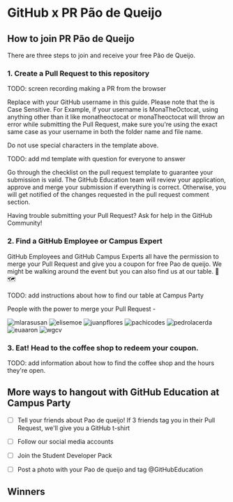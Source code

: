 # GitHub x PR Pão de Queijo

## How to join PR Pão de Queijo
There are three steps to join and receive your free Pão de Queijo.

### 1. Create a Pull Request to this repository
TODO: screen recording making a PR from the browser

Replace <YOUR-USERNAME> with your GitHub username in this guide. Please note that the <YOUR-USERNAME> is Case Sensitive. For Example, if your username is MonaTheOctocat, using anything other than it like monatheoctocat or monaTheoctocat will throw an error while submitting the Pull Request, make sure you're using the exact same case as your username in both the folder name and file name.
  
Do not use special characters in the template above.
  
TODO: add md template with question for everyone to answer

Go through the checklist on the pull request template to guarantee your submission is valid. The GitHub Education team will review your application, approve and merge your submission if everything is correct. Otherwise, you will get notified of the changes requested in the pull request comment section.

Having trouble submitting your Pull Request? Ask for help in the GitHub Community!
  
### 2. Find a GitHub Employee or Campus Expert
GitHub Employees and GitHub Campus Experts all have the permission to merge your Pull Request and give you a coupon for free Pao de queijo. We might be walking around the event but you can also find us at our table. 👀 🗺️
  
TODO: add instructions about how to find our table at Campus Party

People with the power to merge your Pull Request -
  
  ![mlarasusan](https://avatars.githubusercontent.com/mlarasusan?s=64)
  ![elisemoe](https://avatars.githubusercontent.com/elisemoe?s=64)
  ![juanpflores](https://avatars.githubusercontent.com/juanpflores?s=64)
  ![pachicodes](https://avatars.githubusercontent.com/pachicodes?s=64)
  ![pedrolacerda](https://avatars.githubusercontent.com/pedrolacerda?s=64)
  ![euaaron](https://avatars.githubusercontent.com/euaaron?s=64)
  ![wgcv](https://avatars.githubusercontent.com/wgcv?s=64)
  
  ### 3. Eat! Head to the coffee shop to redeem your coupon.
  TODO: add information about how to find the coffee shop and the hours they're open.
  
  ## More ways to hangout with GitHub Education at Campus Party
  - [ ] Tell your friends about Pao de queijo! If 3 friends tag you in their Pull Request, we'll give you a GitHub t-shirt
  - [ ] Follow our social media accounts
  - [ ] Join the Student Developer Pack
  - [ ] Post a photo with your Pao de queijo and tag @GitHubEducation
  

## Winners
<!-- readme: <lasr21/->,contributors -start -->

<!-- readme: <lasr21/->,contributors -end -->

